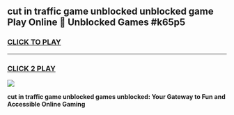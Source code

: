 
## cut in traffic game unblocked unblocked game Play Online 👋 Unblocked Games #k65p5
<h3>
<a href="https://premium.freeplayer.one?title=cut_in_traffic_game_unblocked&ref=21F">CLICK TO PLAY</a></h3>
<hr>

<h3>
<a href="https://premium.freeplayer.one?title=cut_in_traffic_game_unblocked&ref=21F">CLICK 2 PLAY</a>
  
</h3>

<a href="https://premium.freeplayer.one?title=cut_in_traffic_game_unblocked&ref=21F/"><img src="https://clearcache.store/games.png"></a>


**cut in traffic game unblocked games unblocked: Your Gateway to Fun and Accessible Online Gaming**
